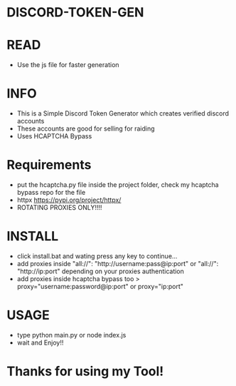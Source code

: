 # DISCORD-TOKEN-GEN


# READ
- Use the js file for faster generation


# INFO
- This is a Simple Discord Token Generator which creates verified discord accounts 
- These accounts are good for selling for raiding
- Uses HCAPTCHA Bypass

# Requirements 
- put the hcaptcha.py file inside the project folder, check my hcaptcha bypass repo for the file
- httpx https://pypi.org/project/httpx/
- ROTATING PROXIES ONLY!!!!

# INSTALL
- click install.bat and wating press any key to continue...
- add proxies inside "all://": "http://username:pass@ip:port" or "all://": "http://ip:port" depending on your proxies authentication
- add proxies inside hcaptcha bypass too >  proxy="username:password@ip:port" or proxy="ip:port"

# USAGE
- type python main.py or node index.js
- wait and Enjoy!!

# Thanks for using my Tool!
